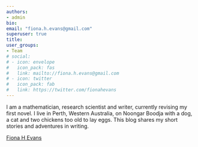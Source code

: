```yaml
---
authors:
- admin
bio: 
email: "fiona.h.evans@gmail.com"
superuser: true
title: 
user_groups:
- Team
# social:
# - icon: envelope
#   icon_pack: fas
#   link: mailto://fiona.h.evans@gmail.com
# - icon: twitter
#   icon_pack: fab
#   link: https://twitter.com/fionahevans
---
```



I am a mathematician, research scientist and writer, currently revising my first novel. I live in Perth, Western Australia, on Noongar Boodja with a dog, a cat and two chickens too old to lay eggs. This blog shares my short stories and adventures in writing. 

<i class="fab fa-twitter" style="color:#2d8aa9"></i><a href="https://twitter.com/FionaHEvans">
Fiona H Evans</a>


 



